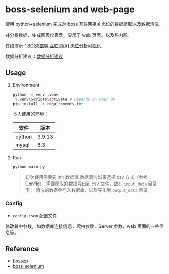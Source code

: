 # boss-selenium and web-page

使用 python+selenium 完成对 boss 互联网相关岗位的数据爬取以及数据清洗，

并分析数据，生成图表仪表盘，显示于 web 页面。以及热力图。

在线演示：[BOSS直聘 互联网/AI 岗位分析可视化](https://yuzhii0718.eu.org/boozp-neo/)

数据分析建议：[数据分析建议](advices.md)

## Usage

1. Environment

    ```bash
    python -m venv .venv
    .\.venv\Scripts\activate # Depends on your OS
    pip install -r requirements.txt
    ```

    本人使用的环境：

    | 软件 | 版本 |
    | --- | --- |
    | python | 3.9.13 |
    | mysql | 8.3 |

3. Run

    ```bash
    python main.py
    ```

    > 初次使用需要先 init 数据库
    > 数据清洗如果选择 csv 方式（参考 [Config](#config)），需要爬取的数据导出到 csv 文件，放在 `input_data` 目录下。
    > 清洗的数据会存入数据库，以及导出到 `output_data` 目录。

### Config

- `config.json` 配置文件

修改其中参数，如数据库连接信息，爬虫参数，Server 参数，web 页面的一些信息等。

## Reference

- [bosszp](https://github.com/jhcoco/bosszp)
- [boss_selenium](https://github.com/jhcoco/bosszp-selenium)

